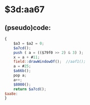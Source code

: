 ﻿
# $3d:aa67


## (pseudo)code:
```js
{
	$a3 = $a2 = 0;
	$a7cd();
	push ( a = (($79f0 >> 2) & 3) );
	x = a + #11;
	field::drawWindowOf();	//aaf1();
	a = #25;
	$a66b();
	pop a;
	a++;
	$8000();
	return $a7cd();
$aa8e:
}
```



